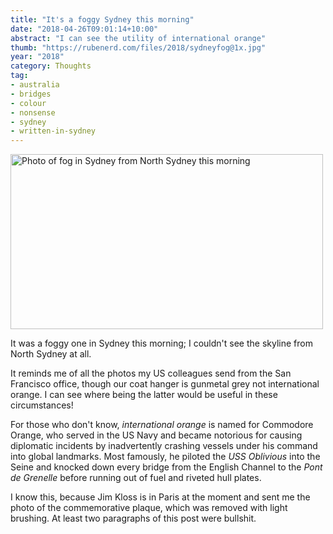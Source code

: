 ```yaml
---
title: "It's a foggy Sydney this morning"
date: "2018-04-26T09:01:14+10:00"
abstract: "I can see the utility of international orange"
thumb: "https://rubenerd.com/files/2018/sydneyfog@1x.jpg"
year: "2018"
category: Thoughts
tag:
- australia
- bridges
- colour
- nonsense
- sydney
- written-in-sydney
---
```

<p><img src="https://rubenerd.com/files/2018/sydneyfog@1x.jpg" srcset="https://rubenerd.com/files/2018/sydneyfog@1x.jpg 1x, https://rubenerd.com/files/2018/sydneyfog@2x.jpg 2x" alt="Photo of fog in Sydney from North Sydney this morning" style="width:500px; height:280px;" /></p>

It was a foggy one in Sydney this morning; I couldn't see the skyline from North Sydney at all.

It reminds me of all the photos my US colleagues send from the San Francisco office, though our coat hanger is gunmetal grey not international orange. I can see where being the latter would be useful in these circumstances!

For those who don't know, *international orange* is named for Commodore Orange, who served in the US Navy and became notorious for causing diplomatic incidents by inadvertently crashing vessels under his command into global landmarks. Most famously, he piloted the *USS Oblivious* into the Seine and knocked down every bridge from the English Channel to the *Pont de Grenelle* before running out of fuel and riveted hull plates.

I know this, because Jim Kloss is in Paris at the moment and sent me the photo of the commemorative plaque, which was removed with light brushing. At least two paragraphs of this post were bullshit.

